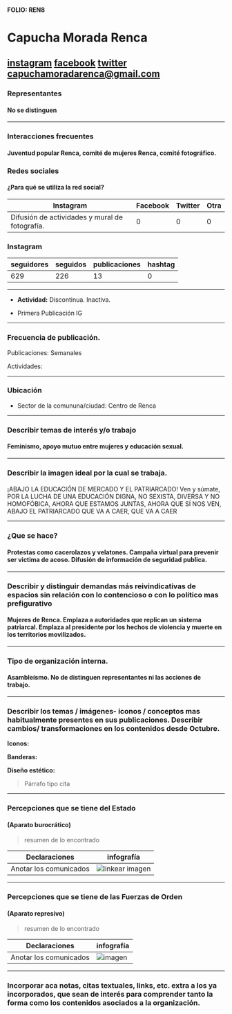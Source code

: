 #### FOLIO: REN8
# Capucha Morada Renca

[instagram](https://www.instagram.com/p/B9IQwQZp5bX/)
[facebook]()
[twitter]()
<capuchamoradarenca@gmail.com>
---

### Representantes
#### No se distinguen

---
### Interacciones frecuentes
#### Juventud popular Renca, comité de mujeres Renca, comité fotográfico.

### Redes sociales
#### ¿Para qué se utiliza la red social?
| Instagram | Facebook | Twitter | Otra 
|---|---|---|---|
|Difusión de actividades y mural de fotografía.|0|0| 0|

### **Instagram**
| seguidores | seguidos | publicaciones | hashtag 
|---|---|---|---|
|629	|226	|13| 0

---

* **Actividad:**   Discontinua. Inactiva.

* Primera Publicación IG

---
### Frecuencia de publicación.

Publicaciones: Semanales

Actividades:

---
### Ubicación
* Sector de la comununa/ciudad: Centro de Renca

---
### Describir temas de interés y/o trabajo
#### Feminismo, apoyo mutuo entre mujeres y educación sexual.
---
### Describir la imagen ideal por la cual se trabaja.
#### 

 ¡ABAJO LA EDUCACIÓN DE MERCADO Y EL PATRIARCADO! Ven y súmate, POR LA LUCHA DE UNA EDUCACIÓN DIGNA, NO SEXISTA, DIVERSA Y NO HOMOFÓBICA, AHORA QUE ESTAMOS JUNTAS, AHORA QUE SÍ NOS VEN, ABAJO EL PATRIARCADO QUE VA A CAER, QUE VA A CAER

---
### ¿Que se hace?
#### Protestas como cacerolazos y velatones. Campaña virtual para prevenir ser victima de acoso. Difusión de información de seguridad publica.

---
### Describir y distinguir demandas más reivindicativas de espacios sin relación con lo contencioso o con lo político mas prefigurativo
#### Mujeres de Renca. Emplaza a autoridades que replican un sistema patriarcal. Emplaza al presidente por los hechos de violencia y muerte en los territorios movilizados.

---
### Tipo de organización interna.
#### Asambleísmo. No de distinguen representantes ni las acciones de trabajo.

---
### Describir los temas / imágenes- iconos / conceptos mas habitualmente presentes en sus publicaciones. Describir cambios/ transformaciones en los contenidos desde Octubre.

**Iconos:**

**Banderas:**

**Diseño estético:**

> Párrafo tipo cita 

---
### Percepciones que se tiene del Estado
#### (Aparato burocrático)
> resumen de lo encontrado

| Declaraciones | infografía | 
|---|---|
|Anotar los comunicados | ![linkear imagen]() |

---
### Percepciones que se tiene de las Fuerzas de Orden
#### (Aparato represivo)
> resumen de lo encontrado

| Declaraciones | infografía | 
|---|---|
|Anotar los comunicados | ![imagen]() |


---
### Incorporar aca notas, citas textuales, links, etc. extra a los ya incorporados, que sean de interés para comprender tanto la forma como los contenidos asociados a la organización.

